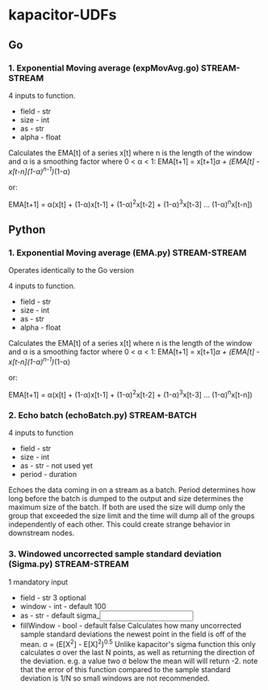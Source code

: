 # kapacitor-UDFs
## Go
### 1. Exponential Moving average (expMovAvg.go) STREAM-STREAM
4 inputs to function.
- field - str
- size - int
- as - str
- alpha - float

Calculates the EMA[t] of a series x[t] where n is the length of the window and α is a smoothing factor where 0 < α < 1:
EMA[t+1] = x[t+1]*α + (EMA[t] - x[t-n]\(1-α)<sup>n-1</sup>)*(1-α)

or:

EMA[t+1] = α(x[t] + (1-α)x[t-1] + (1-α)<sup>2</sup>x[t-2] + (1-α)<sup>3</sup>x[t-3] ... (1-α)<sup>n</sup>x[t-n]) 
## Python
### 1. Exponential Moving average (EMA.py) STREAM-STREAM
Operates identically to the Go version

4 inputs to function.
- field - str
- size - int
- as - str
- alpha - float

Calculates the EMA[t] of a series x[t] where n is the length of the window and α is a smoothing factor where 0 < α < 1:
EMA[t+1] = x[t+1]*α + (EMA[t] - x[t-n]\(1-α)<sup>n-1</sup>)*(1-α)

or:

EMA[t+1] = α(x[t] + (1-α)x[t-1] + (1-α)<sup>2</sup>x[t-2] + (1-α)<sup>3</sup>x[t-3] ... (1-α)<sup>n</sup>x[t-n]) 

### 2. Echo batch (echoBatch.py) STREAM-BATCH
4 inputs to function
- field - str
- size - int
- as - str - not used yet
- period - duration

Echoes the data coming in on a stream as a batch. Period determines how long before the batch is dumped to the output and size determines the 
maximum size of the batch. If both are used the size will dump only the group that exceeded the size limit and the time will dump all of the groups independently of each other.
 This could create strange behavior in downstream nodes.
 
### 3. Windowed uncorrected sample standard deviation (Sigma.py) STREAM-STREAM
1 mandatory input
- field - str
3 optional
- window - int - default 100
- as - str - default sigma_<input field name>
- fillWindow - bool - default false
Calculates how many uncorrected sample standard deviations the newest point in the field is off of the mean. σ = (E[X<sup>2</sup>] - E[X]<sup>2</sup>)<sup>0.5</sup>
Unlike kapacitor's sigma function this only calculates σ over the last N points, as well as returning the direction of the deviation. e.g. a value two σ below the mean will 
will return -2. note that the error of this function compared to the sample standard deviation is 1/N so small windows are not recommended.

	
